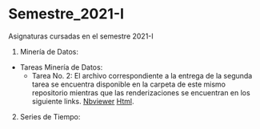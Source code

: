 # Semestre_2021-I
Asignaturas cursadas en el semestre 2021-I

1. Minería de Datos: 
  - Tareas Minería de Datos:
    - Tarea No. 2: El archivo correspondiente a la entrega de la segunda tarea se encuentra disponible en la carpeta de este mismo repositorio mientras que las renderizaciones se encuentran en los siguiente links. [Nbviewer](https://nbviewer.jupyter.org/github/dsperezba/Semestre_2021-I/blob/main/Tareas%20Minería%20de%20Datos/Tarea%20No.%202%20-%20Regresión%20Lineal/Tarea%20No.%202%20-%20Minería.ipynb) [Html](https://htmlpreview.github.io/?https://github.com/dsperezba/Semestre_2021-I/blob/main/Tareas%20Minería%20de%20Datos/Tarea%20No.%202%20-%20Regresión%20Lineal/Tarea%20No.%202%20-%20Minería.ipynb).
    
2. Series de Tiempo:
